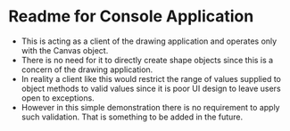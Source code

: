 # Readme for Console Application

- This is acting as a client of the drawing application and operates only with the Canvas object.
- There is no need for it to directly create shape objects since this is a concern of the drawing application.
- In reality a client like this would restrict the range of values supplied to object methods to valid values since it is poor UI design to leave users open to exceptions.
- However in this simple demonstration there is no requirement to apply such validation. That is something to be added in the future.

